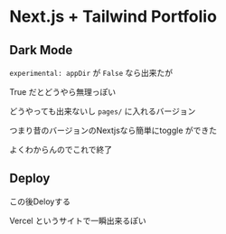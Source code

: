 # Next.js + Tailwind Portfolio

## Dark Mode

`experimental: appDir` が `False` なら出来たが

True だとどうやら無理っぽい

どうやっても出来ないし `pages/` に入れるバージョン

つまり昔のバージョンのNextjsなら簡単にtoggle ができた

よくわからんのでこれで終了

## Deploy

この後Deloyする

Vercel というサイトで一瞬出来るぽい
